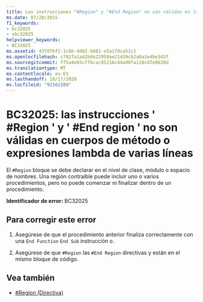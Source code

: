 ```yaml
---
title: Las instrucciones "#Region" y "#End Region" no son válidas en los cuerpos de método y operaciones lambda de varias líneas
ms.date: 07/20/2015
f1_keywords:
- bc32025
- vbc32025
helpviewer_keywords:
- BC32025
ms.assetid: 43707bf1-1c6b-4d82-b081-e5a17dca51c1
ms.openlocfilehash: c792fa1a42bde22959ae21439cb2a0a1e4be343f
ms.sourcegitcommit: ff5a4eb5cffbcac9521bc44a907a118cd7e8638d
ms.translationtype: MT
ms.contentlocale: es-ES
ms.lasthandoff: 10/17/2020
ms.locfileid: "92162289"
---
```

# <a name="bc32025-region-and-end-region-statements-are-not-valid-within-method-bodiesmultiline-lambdas"></a>BC32025: las instrucciones ' #Region ' y ' #End region ' no son válidas en cuerpos de método o expresiones lambda de varias líneas

El `#Region` bloque se debe declarar en el nivel de clase, módulo o espacio de nombres. Una región contraíble puede incluir uno o varios procedimientos, pero no puede comenzar ni finalizar dentro de un procedimiento.

 **Identificador de error:** BC32025

## <a name="to-correct-this-error"></a>Para corregir este error

1. Asegúrese de que el procedimiento anterior finaliza correctamente con una `End Function` `End Sub` instrucción o.

2. Asegúrese de que `#Region` las `#End Region` directivas y están en el mismo bloque de código.

## <a name="see-also"></a>Vea también

- [#Region (Directiva)](../directives/region-directive.md)
